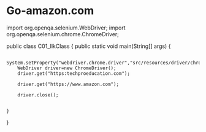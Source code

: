 # Go-amazon.com
import org.openqa.selenium.WebDriver;
import org.openqa.selenium.chrome.ChromeDriver;

public class C01_IlkClass {
    public static void main(String[] args) {

        System.setProperty("webdriver.chrome.driver","src/resources/driver/chromedriver.exe");
        WebDriver driver=new ChromeDriver();
        driver.get("https:techproeducation.com");
        
        driver.get("https://www.amazon.com");

        driver.close();


    }
}
